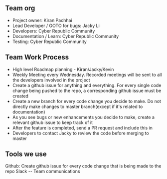 ## Team org
- Project owner: Kiran Pachhai
- Lead Developer / GOTO for bugs: Jacky Li
- Developers: Cyber Republic Community
- Documentation / Learn: Cyber Republic Community
- Testing: Cyber Republic Community

## Team Work Process
- High level Roadmap planning - Kiran/Jacky/Kevin
- Weekly Meeting every Wednesday. Recorded meetings will be sent to all the developers involved in the project
- Create a github issue for anything and everything. For every single code change being pushed to the repo, a corresponding github issue must be created
- Create a new branch for every code change you decide to make. Do not directly make changes to master branch(except if it's related to documentation)
- As you see bugs or new enhancements you decide to make, create a relevant github issue to keep track of it
- After the feature is completed, send a PR request and include this in 
- Developers to contact Jacky to review the code before merging to master


## Tools we use
Github: Create github issue for every code change that is being made to the repo
Slack -- Team communications
